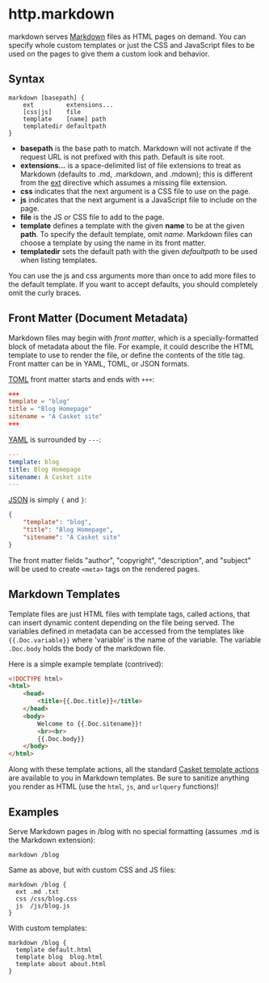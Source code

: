 # http.markdown

markdown serves [Markdown](http://daringfireball.net/projects/markdown/) files as HTML pages on demand. You can specify
whole custom templates or just the CSS and JavaScript files to be used on the pages to give them a custom look and
behavior.

## Syntax

``` casketfile
markdown [basepath] {
    ext         extensions...
    [css|js]    file
    template    [name] path
    templatedir defaultpath
}
```

-   **basepath** is the base path to match. Markdown will not activate if the request URL is not prefixed with this
    path. Default is site root.
-   **extensions...** is a space-delimited list of file extensions to treat as Markdown (defaults to .md, .markdown, and
    .mdown); this is different from the [ext](/ext) directive which assumes a missing file extension.
-   **css** indicates that the next argument is a CSS file to use on the page.
-   **js** indicates that the next argument is a JavaScript file to include on the page.
-   **file** is the JS or CSS file to add to the page.
-   **template** defines a template with the given **name** to be at the given **path**. To specify the default
    template, omit *name*. Markdown files can choose a template by using the name in its front matter.
-   **templatedir** sets the default path with the given *defaultpath* to be used when listing templates.

You can use the js and css arguments more than once to add more files to the default template. If you want to accept
defaults, you should completely omit the curly braces.

## Front Matter (Document Metadata)

Markdown files may begin with *front matter*, which is a specially-formatted block of metadata about the file. For
example, it could describe the HTML template to use to render the file, or define the contents of the title tag. Front
matter can be in YAML, TOML, or JSON formats.

[TOML](https://github.com/toml-lang/toml) front matter starts and ends with `+++`:

``` toml
+++
template = "blog"
title = "Blog Homepage"
sitename = "A Casket site"
+++
```

[YAML](http://yaml.org/) is surrounded by `---`:

``` yaml
---
template: blog
title: Blog Homepage
sitename: A Casket site
---
```

[JSON](http://json.org) is simply `{` and `}`:

``` json
{
    "template": "blog",
    "title": "Blog Homepage",
    "sitename": "A Casket site"
}
```

The front matter fields "author", "copyright", "description", and "subject" will be used to create `<meta>` tags on the
rendered pages.

## Markdown Templates

Template files are just HTML files with template tags, called actions, that can insert dynamic content depending on the
file being served. The variables defined in metadata can be accessed from the templates like 
<code v-pre>{{.Doc.variable}}</code> where 'variable' is the name of the variable. The variable `.Doc.body` holds the 
body of the markdown file.

Here is a simple example template (contrived):

``` html
<!DOCTYPE html>
<html>
    <head>
        <title>{{.Doc.title}}</title>
    </head>
    <body>
        Welcome to {{.Doc.sitename}}!
        <br><br>
        {{.Doc.body}}
    </body>
</html>
```

Along with these template actions, all the standard [Casket template actions](/template-actions) are available to you in
Markdown templates. Be sure to sanitize anything you render as HTML (use the `html`, `js`, and `urlquery` functions)!

## Examples

Serve Markdown pages in /blog with no special formatting (assumes .md is the Markdown extension):

``` casketfile
markdown /blog
```

Same as above, but with custom CSS and JS files:

``` casketfile
markdown /blog {
  ext .md .txt
  css /css/blog.css
  js  /js/blog.js
}
```

With custom templates:

``` casketfile
markdown /blog {
  template default.html
  template blog  blog.html
  template about about.html
}
```
